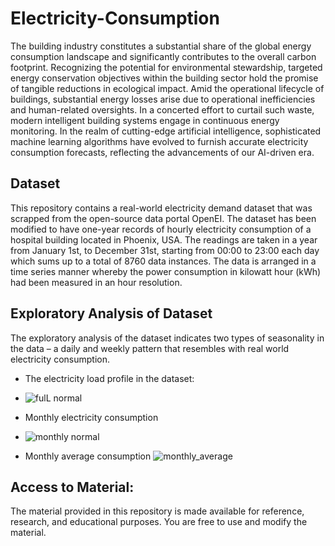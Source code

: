 # Electricity-Consumption
The building industry constitutes a substantial share of the global energy consumption landscape and significantly contributes to the overall carbon footprint. Recognizing the potential for environmental stewardship, targeted energy conservation objectives within the building sector hold the promise of tangible reductions in ecological impact. Amid the operational lifecycle of buildings, substantial energy losses arise due to operational inefficiencies and human-related oversights. In a concerted effort to curtail such waste, modern intelligent building systems engage in continuous energy monitoring. In the realm of cutting-edge artificial intelligence, sophisticated machine learning algorithms have evolved to furnish accurate electricity consumption forecasts, reflecting the advancements of our AI-driven era.

## Dataset
This repository contains a real-world electricity demand dataset that was scrapped from the open-source data portal OpenEI. The dataset has been modified to have one-year records of hourly electricity consumption of a hospital building located in Phoenix, USA. The readings are taken in a year from January 1st, to December 31st, starting from 00:00 to 23:00 each day which sums up to a total of 8760 data instances. The data is arranged in a time series manner whereby the power consumption in kilowatt hour (kWh) had been measured in an hour resolution. 

## Exploratory Analysis of Dataset
The exploratory analysis of the dataset indicates two types of seasonality in the data – a daily and weekly pattern that resembles with real world electricity consumption.
* The electricity load profile in the dataset:
* ![fulL normal](https://github.com/Shahid-Fakhri/Electricity-Consumption/assets/83221922/6a9e9e6e-3bfb-4918-9068-6443ebb4887c)

* Monthly electricity consumption
* ![monthly normal](https://github.com/Shahid-Fakhri/Electricity-Consumption/assets/83221922/ba0344a9-d294-40fa-ba7b-398eff45eb86)

* Monthly average consumption
![monthly_average](https://github.com/Shahid-Fakhri/Electricity-Consumption/assets/83221922/ae171079-6870-4fc9-b001-39037b18063b)

## Access to Material:
The material provided in this repository is made available for reference, research, and educational purposes. You are free to use and modify the material. 
